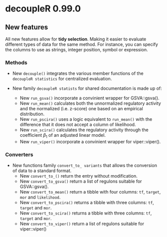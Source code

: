 # decoupleR 0.99.0

## New features

All new features allow for **tidy selection**. Making it easier to evaluate
different types of data for the same method. For instance, you can specify the
columns to use as strings, integer position, symbol or expression.

### Methods

* New `decouple()` integrates the various member functions of the
  `decoupleR statistics` for centralized evaluation.
  
* New family `decoupleR statists` for shared documentation is made up of:
  * New `run_gsva()` incorporate a convinient wrapper for GSVA::gsva().
  * New `run_mean()` calculates both the unnormalized regulatory activity
    and the normalized (i.e. z-score) one based on an empirical distribution.
  * New `run_pscira()` uses a logic equivalent to `run_mean()` with the
    difference that it does not accept a column of likelihood.
  * New `run_scira()` calculates the regulatory activity through the coefficient
    $\beta_1$ of an adjusted linear model.
  * New `run_viper()` incorporate a convinient wrapper for viper::viper().

### Converters

* New functions family `convert_to_ variants` that allows the conversion
  of data to a standard format.
  * New `convert_to_()` return the entry without modification.
  * New `convert_to_gsva()` return a list of regulons suitable for GSVA::gsva().
  * New `convert_to_mean()` return a tibble with four columns:
    `tf`, `target`, `mor` and `likelihood`.
  * New `convert_to_pscira()` returns a tibble with three columns:
    `tf`, `target` and `mor`.
  * New `convert_to_scira()` returns a tibble with three columns:
    `tf`, `target` and `mor`.
  * New `convert_to_viper()` return a list of regulons suitable for
    viper::viper()
